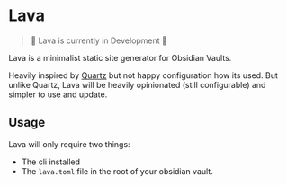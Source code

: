# Lava

> 🚧 Lava is currently in Development 🚧

Lava is a minimalist static site generator for Obsidian Vaults.

Heavily inspired by [Quartz](https://quartz.jzhao.xyz/) but not happy configuration how its used. But unlike Quartz, Lava will be heavily opinionated (still configurable) and simpler to use and update.

## Usage

Lava will only require two things:

- The cli installed
- The `lava.toml` file in the root of your obsidian vault.
